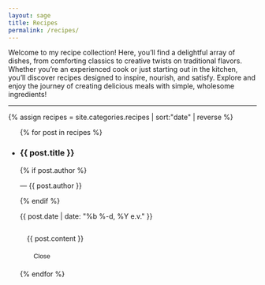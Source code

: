 ```yaml
---
layout: sage
title: Recipes
permalink: /recipes/
---
```


Welcome to my recipe collection! Here, you’ll find a delightful array of dishes, from comforting classics to creative twists on traditional flavors. Whether you’re an experienced cook or just starting out in the kitchen, you’ll discover recipes designed to inspire, nourish, and satisfy. Explore and enjoy the journey of creating delicious meals with simple, wholesome ingredients!

---

<section class="category-posts">
  {% assign recipes = site.categories.recipes | sort:"date" | reverse %}
  <style>
    .recipe-content {
      margin-top: 1em;
      padding: 1em;
      white-space: normal; /* Recipes might not need pre-wrap */
      position: relative; /* For positioning the close button if needed */
    }

    .recipe-content.hidden {
      display: none;
    }

    .recipe-title {
      cursor: pointer;
    }

    .close-recipe {
      background: none;
      border: 1px solid var(--accent-border);
      color: var(--link-color);
      padding: 0.5em 1em;
      cursor: pointer;
      border-radius: 5px;
      margin-top: 1em;
      display: block; /* Make it take full width or adjust as needed */
      width: fit-content; /* Adjust width to content */
    }

    .close-recipe:hover {
      background-color: var(--item-bg-color); /* Subtle hover effect */
      color: var(--link-hover);
    }

  </style>
  <ul class="posts-list recipe-list">
    {% for post in recipes %}
      <li class="post-item recipe-item" id="{{ post.title | slugify }}">
        <article class="post">
          <div class="post-title-wrapper">
            <h3 class="post-title recipe-title" data-recipe-id="{{ post.title | slugify }}">
              {{ post.title }}
            </h3>
          </div>
          {% if post.author %}
            <p class="post-author">&mdash; {{ post.author }}</p>
          {% endif %}
          <p class="post-date">{{ post.date | date: "%b %-d, %Y e.v." }}</p>
          <div id="recipe-content-{{ post.title | slugify }}" class="recipe-content hidden">
            {{ post.content }}
            <button class="close-recipe">Close</button>
          </div>
        </article>
      </li>
    {% endfor %}
  </ul>
</section>

<script>
document.addEventListener('DOMContentLoaded', function() {
  const recipeList = document.querySelector('.recipe-list');
  const recipeTitles = document.querySelectorAll('.recipe-title');
  const recipeItems = document.querySelectorAll('.recipe-item');
  const closeButtons = document.querySelectorAll('.close-recipe');
  const headerWrapper = document.querySelector('.header-wrapper'); // Get the header wrapper

  recipeTitles.forEach(title => {
    title.addEventListener('click', function() {
      const recipeId = this.getAttribute('data-recipe-id');
      const contentDiv = document.getElementById(`recipe-content-${recipeId}`);
      const parentListItem = this.closest('.recipe-item');

      // Hide all other recipe items
      recipeItems.forEach(item => {
        if (item !== parentListItem) {
          item.style.display = 'none';
        }
      });

      // Show the content of the clicked recipe
      contentDiv.classList.remove('hidden');

      // Scroll to the opened recipe's title with an offset for the header
      const headerHeight = headerWrapper ? headerWrapper.offsetHeight : 0;
      const titleRect = this.getBoundingClientRect();
      const titleAbsoluteTop = titleRect.top + window.scrollY;
      const scrollPosition = titleAbsoluteTop - headerHeight;

      console.log('headerHeight:', headerHeight);
      console.log('titleRect.top:', titleRect.top);
      console.log('window.scrollY:', window.scrollY);
      console.log('titleAbsoluteTop:', titleAbsoluteTop);
      console.log('scrollPosition:', scrollPosition);

      window.scrollTo({
        top: scrollPosition,
        behavior: 'smooth'
      });
    });
  });

  closeButtons.forEach(button => {
    button.addEventListener('click', function(event) {
      event.stopPropagation();
      const contentDiv = this.closest('.recipe-content');
      if (contentDiv) {
        contentDiv.classList.add('hidden');

        // Show all recipe items again
        recipeItems.forEach(item => {
          item.style.display = 'block';
        });

        // Optionally scroll back to the top of the recipes
        document.querySelector('.category-heading').scrollIntoView({ behavior: 'smooth', block: 'start' });
      }
    });
  });
});
</script>
